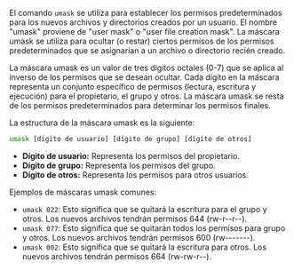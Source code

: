 El comando `umask` se utiliza para establecer los permisos predeterminados para los nuevos archivos y directorios creados por un usuario. El nombre "umask" proviene de "user mask" o "user file creation mask". La máscara umask se utiliza para ocultar (o restar) ciertos permisos de los permisos predeterminados que se asignarían a un archivo o directorio recién creado.

La máscara umask es un valor de tres dígitos octales (0-7) que se aplica al inverso de los permisos que se desean ocultar. Cada dígito en la máscara representa un conjunto específico de permisos (lectura, escritura y ejecución) para el propietario, el grupo y otros. La máscara umask se resta de los permisos predeterminados para determinar los permisos finales.

La estructura de la máscara umask es la siguiente:

```bash
umask [dígito de usuario] [dígito de grupo] [dígito de otros]
```

- **Dígito de usuario:** Representa los permisos del propietario.
- **Dígito de grupo:** Representa los permisos del grupo.
- **Dígito de otros:** Representa los permisos para otros usuarios.

Ejemplos de máscaras umask comunes:

- `umask 022`: Esto significa que se quitará la escritura para el grupo y otros. Los nuevos archivos tendrán permisos 644 (rw-r--r--).
- `umask 077`: Esto significa que se quitarán todos los permisos para grupo y otros. Los nuevos archivos tendrán permisos 600 (rw-------).
- `umask 002`: Esto significa que se quitará la escritura para otros. Los nuevos archivos tendrán permisos 664 (rw-rw-r--).
